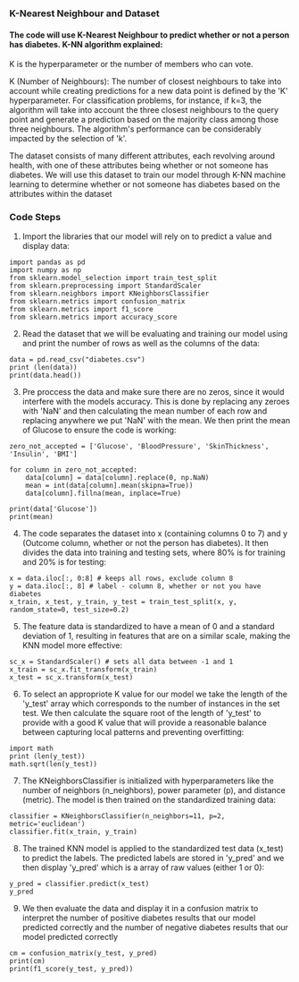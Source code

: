 ### K-Nearest Neighbour and Dataset
#### The code will use K-Nearest Neighbour to predict whether or not a person has diabetes. K-NN algorithm explained: 

K is the hyperparameter or the number of members who can vote.

K (Number of Neighbours): The number of closest neighbours to take into account while creating predictions for a new data point is defined by the 'K' hyperparameter. For classification problems, for instance, if k=3, the algorithm will take into account the three closest neighbours to the query point and generate a prediction based on the majority class among those three neighbours. The algorithm's performance can be considerably impacted by the selection of 'k'.

The dataset consists of many different attributes, each revolving around health, with one of these attributes being whether or not someone has diabetes. We will use this dataset to train our model through K-NN machine learning to determine whether or not someone has diabetes based on the attributes within the dataset

### Code Steps
1. Import the libraries that our model will rely on to predict a value and display data:
```
import pandas as pd
import numpy as np
from sklearn.model_selection import train_test_split
from sklearn.preprocessing import StandardScaler
from sklearn.neighbors import KNeighborsClassifier
from sklearn.metrics import confusion_matrix
from sklearn.metrics import f1_score
from sklearn.metrics import accuracy_score
```
2. Read the dataset that we will be evaluating and training our model using and print the number of rows as well as the columns of the data:
```
data = pd.read_csv("diabetes.csv")
print (len(data))
print(data.head())
```
3. Pre proccess the data and make sure there are no zeros, since it would interfere with the models accuracy. This is done by replacing any zeroes with 'NaN' and then calculating the mean number of each row and replacing anywhere we put 'NaN' with the mean. We then print the mean of Glucose to ensure the code is working:
```
zero_not_accepted = ['Glucose', 'BloodPressure', 'SkinThickness', 'Insulin', 'BMI']

for column in zero_not_accepted:
    data[column] = data[column].replace(0, np.NaN)
    mean = int(data[column].mean(skipna=True))
    data[column].fillna(mean, inplace=True)

print(data['Glucose'])
print(mean)
```
4. The code separates the dataset into x (containing columns 0 to 7) and y (Outcome column, whether or not the person has diabetes). It then divides the data into training and testing sets, where 80% is for training and 20% is for testing:
```
x = data.iloc[:, 0:8] # keeps all rows, exclude column 8
y = data.iloc[:, 8] # label - column 8, whether or not you have diabetes
x_train, x_test, y_train, y_test = train_test_split(x, y, random_state=0, test_size=0.2)
```
5. The feature data is standardized to have a mean of 0 and a standard deviation of 1, resulting in features that are on a similar scale, making the KNN model more effective:
```
sc_x = StandardScaler() # sets all data between -1 and 1
x_train = sc_x.fit_transform(x_train)
x_test = sc_x.transform(x_test)
```
6. To select an appropriote K value for our model we take the length of the 'y_test' array which corresponds to the number of instances in the set test. We then calculate the square root of the length of 'y_test' to provide with a good K value that will provide a reasonable balance between capturing local patterns and preventing overfitting:
```
import math
print (len(y_test))
math.sqrt(len(y_test))
```
7. The KNeighborsClassifier is initialized with hyperparameters like the number of neighbors (n_neighbors), power parameter (p), and distance (metric). The model is then trained on the standardized training data:
```
classifier = KNeighborsClassifier(n_neighbors=11, p=2, metric='euclidean')
classifier.fit(x_train, y_train)
```
8. The trained KNN model is applied to the standardized test data (x_test) to predict the labels. The predicted labels are stored in 'y_pred' and we then display 'y_pred' which is a array of raw values (either 1 or 0):
```
y_pred = classifier.predict(x_test)
y_pred
```
9. We then evaluate the data and display it in a confusion matrix to interpret the number of positive diabetes results that our model predicted correctly and the number of negative diabetes results that our model predicted correctly
```
cm = confusion_matrix(y_test, y_pred)
print(cm)
print(f1_score(y_test, y_pred))
```
